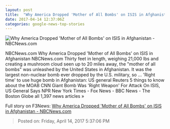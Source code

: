 ```yaml
---
layout: post
title:  "Why America Dropped 'Mother of All Bombs' on ISIS in Afghanistan - NBCNews.com"
date: 2017-04-14 12:37:06Z
categories: google-news-top-stories
---
```


![Why America Dropped 'Mother of All Bombs' on ISIS in Afghanistan - NBCNews.com](https://media2.s-nbcnews.com/j/newscms/2017_15/1963921/170413-moab-largest-non-nuclear-weapon-se-1307_162190271d67a10a3f3dfb51832b1791.nbcnews-fp-1200-800.jpg)

NBCNews.com Why America Dropped 'Mother of All Bombs' on ISIS in Afghanistan NBCNews.com Thirty feet in length, weighing 21,000 lbs and creating a mushroom cloud seen up to 20 miles away, the "mother of all bombs" was unleashed by the United States in Afghanistan. It was the largest non-nuclear bomb ever dropped by the U.S. military, so ... 'Right time' to use huge bomb in Afghanistan: US general Reuters 5 things to know about the MOAB CNN Giant Bomb Was 'Right Weapon' For Attack On ISIS, US General Says NPR New York Times - Fox News - BBC News - The Boston Globe all 1,397 news articles »


Full story on F3News: [Why America Dropped 'Mother of All Bombs' on ISIS in Afghanistan - NBCNews.com](http://www.f3nws.com/n/URQUkC)

> Posted on: Friday, April 14, 2017 5:37:06 PM
